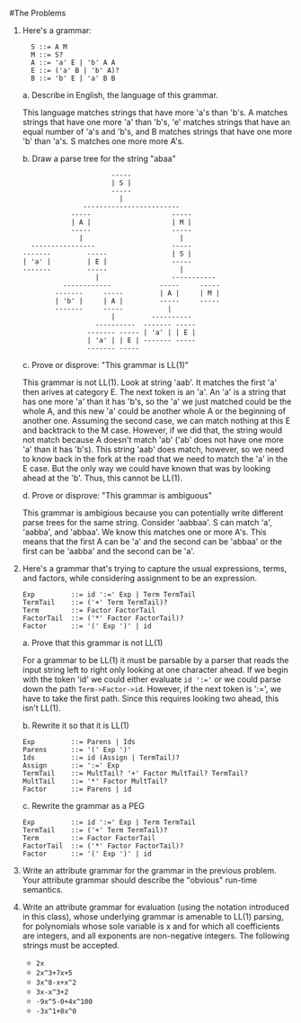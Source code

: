 #The Problems
1. Here's a grammar:
	```
	  S ::= A M
	  M ::= S?
	  A ::= 'a' E | 'b' A A
	  E ::= ('a' B | 'b' A)?
	  B ::= 'b' E | 'a' B B
	```

	a. Describe in English, the language of this grammar.

	This language matches strings that have more 'a's than 'b's. A matches strings that have one more 'a' than 'b's, 'e' matches strings that have an equal number of 'a's and 'b's, and B matches strings that have one more 'b' than 'a's. S matches one more more A's.
  
	b. Draw a parse tree for the string "abaa"

	```
						  -----
						  | S |
						  -----
							|
				   ------------------------
				-----                    -----
				| A |                    | M |
				-----                    -----
				  |                        |
	  ----------------                   -----
	-------         -----                | S |
	| 'a' |         | E |                -----
	-------         -----                  |
					  |                  -----------
			  ------------            -----     -----
			-------     -----         | A |     | M |
			| 'b' |     | A |         -----     -----
			-------     -----           |
						  |         ----------
					  ----------  ------- -----
					------- ----- | 'a' | | E |
					| 'a' | | E | ------- -----
					------- -----

	```

	c. Prove or disprove: "This grammar is LL(1)"

	This grammar is not LL(1). Look at string 'aab'. It matches the first 'a' then arives at category E. The next token is an 'a'. An 'a' is a string that has one more 'a' than it has 'b's, so the 'a' we just matched could be the whole A, and this new 'a' could be another whole A or the beginning of another one. Assuming the second case, we can match nothing at this E and backtrack to the M case. However, if we did that, the string would not match because A doesn't match 'ab' ('ab' does not have one more 'a' than it has 'b's). This string 'aab' does match, however, so we need to know back in the fork at the road that we need to match the 'a' in the E case. But the only way we could have known that was by looking ahead at the 'b'. Thus, this cannot be LL(1).

	d. Prove or disprove: "This grammar is ambiguous"

	This grammar is ambigious because you can potentially write different parse trees for the same string. Consider 'aabbaa'. S can match 'a', 'aabba', and 'abbaa'. We know this matches one or more A's. This means that the first A can be 'a' and the second can be 'abbaa' or the first can be 'aabba' and the second can be 'a'.

2. Here's a grammar that's trying to capture the usual expressions, terms, and factors, while considering assignment to be an expression.

	```
	Exp			::= id ':=' Exp | Term TermTail
	TermTail	::= ('+' Term TermTail)?
	Term		::= Factor FactorTail
	FactorTail  ::= ('*' Factor FactorTail)?
	Factor		::= '(' Exp ')' | id
	```
	
	a. Prove that this grammar is not LL(1)

	For a grammar to be LL(1) it must be parsable by a parser that reads the input string left to right only looking at one character ahead. If we begin with the token 'id' we could either evaluate `id ':='` or we could parse down the path `Term->Factor->id`. However, if the next token is ':=', we have to take the first path. Since this requires looking two ahead, this isn't LL(1).
	
	b. Rewrite it so that it is LL(1)

	```
	Exp         ::= Parens | Ids
    Parens      ::= '(' Exp ')'
    Ids         ::= id (Assign | TermTail)?
    Assign      ::= ':=' Exp
    TermTail    ::= MultTail? '+' Factor MultTail? TermTail?
    MultTail    ::= '*' Factor MultTail?
    Factor      ::= Parens | id
	```

	c. Rewrite the grammar as a PEG

	```
	Exp			::= id ':=' Exp | Term TermTail
	TermTail	::= ('+' Term TermTail)?
	Term		::= Factor FactorTail
	FactorTail  ::= ('*' Factor FactorTail)?
	Factor		::= '(' Exp ')' | id
	```

3. Write an attribute grammar for the grammar in the previous problem. Your attribute grammar should describe the "obvious" run-time semantics.

4. Write an attribute grammar for evaluation (using the notation introduced in this class), whose underlying grammar is amenable to LL(1) parsing, for polynomials whose sole variable is x and for which all coefficients are integers, and all exponents are non-negative integers. The following strings must be accepted.
	* `2x`
	* `2x^3+7x+5`
	* `3x^8-x+x^2`
	* `3x-x^3+2`
	* `-9x^5-0+4x^100`
	* `-3x^1+8x^0`

